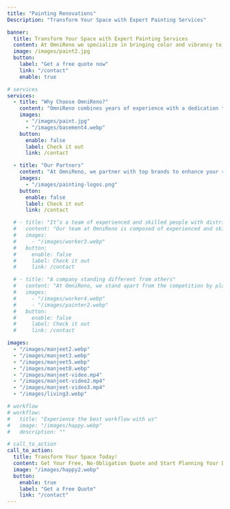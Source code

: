 ```yaml
---
title: "Painting Renovations"
Description: "Transform Your Space with Expert Painting Services"

banner:
  title: Transform Your Space with Expert Painting Services
  content: At OmniReno we specialize in bringing color and vibrancy to your home or business. Our team of professional painters delivers **exceptional craftsmanship**, whether you're looking for a fresh coat of paint to refresh your space or a complete transformation with a new color scheme. With a focus on quality, precision, and customer satisfaction, we take pride in enhancing the beauty and value of your property. Let us make your vision a reality!
  image: /images/paint2.jpg
  button:
    label: "Get a free quote now"
    link: "/contact"
    enable: true

# services
services:
  - title: "Why Choose OmniReno?"
    content: "OmniReno combines years of experience with a dedication to quality, ensuring your painting project is handled with care and precision. We use premium materials and work closely with you to deliver a stunning finish that exceeds expectations, on time and within budget."
    images:
      - "/images/paint.jpg"
      - "/images/basement4.webp"
    button:
      enable: false
      label: Check it out
      link: /contact

  - title: "Our Partners"
    content: "At OmniReno, we partner with top brands to enhance your renovation. Sherwin Williams provides high-quality paints, Delux offers stylish fixtures, and Benjamin Moore delivers a range of premium paint options. These collaborations ensure a stunning and durable finish for your transformed space."
    images:
      - "/images/painting-logos.png"
    button:
      enable: false
      label: Check it out
      link: /contact

  # - title: "It’s a team of experienced and skilled people with distributions"
  #   content: "Our team at OmniReno is composed of experienced and skilled professionals, each bringing their unique expertise to every project. With specialists in design, construction, and project management, we ensure that every aspect of your renovation is handled with precision and care. Our distributed approach allows us to streamline the process, combining the strengths of our team members to deliver exceptional results that meet your exact needs and expectations."
  #   images:
  #     - "/images/worker3.webp"
  #   button:
  #     enable: false
  #     label: Check it out
  #     link: /contact

  # - title: "A company standing different from others"
  #   content: "At OmniReno, we stand apart from the competition by placing trust and customer satisfaction at the heart of everything we do. Our commitment to integrity means you can count on us to deliver honest, transparent service from start to finish. We prioritize your needs, ensuring that every project reflects your vision and exceeds your expectations. With OmniReno, you’re not just another client—you’re a valued partner in creating a space you’ll love for years to come."
  #   images:
  #     - "/images/worker4.webp"
  #     - "/images/painter2.webp"
  #   button:
  #     enable: false
  #     label: Check it out
  #     link: /contact

images:
  - "/images/manjeet2.webp"
  - "/images/manjeet3.webp"
  - "/images/manjeet5.webp"
  - "/images/manjeet8.webp"
  - "/images/manjeet-video.mp4"
  - "/images/manjeet-video2.mp4"
  - "/images/manjeet-video3.mp4"
  - "/images/living3.webp"

# workflow
# workflow:
#   title: "Experience the best workflow with us"
#   image: "/images/happy.webp"
#   description: ""

# call_to_action
call_to_action:
  title: Transform Your Space Today!
  content: Get Your Free, No-Obligation Quote and Start Planning Your Dream Space Now!
  image: "/images/happy2.webp"
  button:
    enable: true
    label: "Get a Free Quote"
    link: "/contact"
---
```

